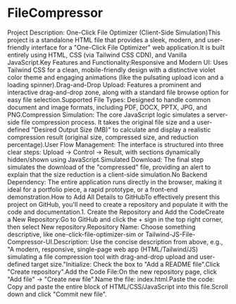 ﻿# FileCompressor

Project Description: One-Click File Optimizer (Client-Side Simulation)This project is a standalone HTML file that provides a sleek, modern, and user-friendly interface for a "One-Click File Optimizer" web application.It is built entirely using HTML, CSS (via Tailwind CSS CDN), and Vanilla JavaScript.Key Features and Functionality:Responsive and Modern UI: Uses Tailwind CSS for a clean, mobile-friendly design with a distinctive violet color theme and engaging animations (like the pulsating upload icon and a loading spinner).Drag-and-Drop Upload: Features a prominent and interactive drag-and-drop zone, along with a standard file browse option for easy file selection.Supported File Types: Designed to handle common document and image formats, including PDF, DOCX, PPTX, JPG, and PNG.Compression Simulation: The core JavaScript logic simulates a server-side file compression process. It takes the original file size and a user-defined "Desired Output Size (MB)" to calculate and display a realistic compression result (original size, compressed size, and reduction percentage).User Flow Management: The interface is structured into three clear steps: Upload $\rightarrow$ Control $\rightarrow$ Result, with sections dynamically hidden/shown using JavaScript.Simulated Download: The final step simulates the download of the "compressed" file, providing an alert to explain that the size reduction is a client-side simulation.No Backend Dependency: The entire application runs directly in the browser, making it ideal for a portfolio piece, a rapid prototype, or a front-end demonstration.How to Add All Details to GitHubTo effectively present this project on GitHub, you'll need to create a repository and populate it with the code and documentation.1. Create the Repository and Add the CodeCreate a New Repository:Go to GitHub and click the $+$ sign in the top right corner, then select New repository.Repository Name: Choose something descriptive, like one-click-file-optimizer-sim or Tailwind-JS-File-Compressor-UI.Description: Use the concise description from above, e.g., "A modern, responsive, single-page web app (HTML/Tailwind/JS) simulating a file compression tool with drag-and-drop upload and user-defined target size."Initialize: Check the box to "Add a README file".Click "Create repository".Add the Code File:On the new repository page, click "Add file" $\rightarrow$ "Create new file".Name the file: index.html.Paste the code: Copy and paste the entire block of HTML/CSS/JavaScript into this file.Scroll down and click "Commit new file".
